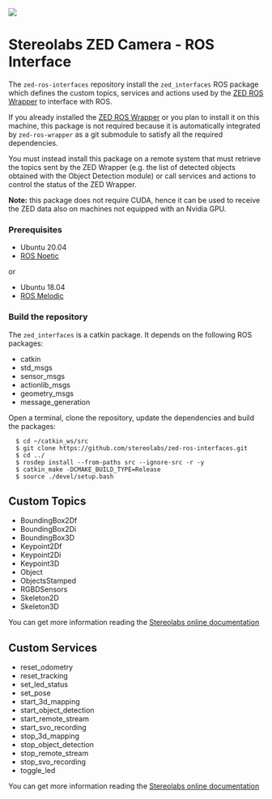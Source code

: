 ![](./images/Picto+STEREOLABS_Black.jpg)

# Stereolabs ZED Camera - ROS Interface

The `zed-ros-interfaces` repository install the `zed_interfaces` ROS package which defines the custom topics, services and actions used by the [ZED ROS Wrapper](https://github.com/stereolabs/zed-ros-wrapper) to interface with ROS.

If you already installed the [ZED ROS Wrapper](https://github.com/stereolabs/zed-ros-wrapper) or you plan to install it on this machine, this package is not required because it is automatically integrated by `zed-ros-wrapper` as a git submodule to satisfy all the required dependencies.

You must instead install this package on a remote system that must retrieve the topics sent by the ZED Wrapper (e.g. the list of detected objects obtained with the Object Detection module) or call services and actions to control the status of the ZED Wrapper.

**Note:** this package does not require CUDA, hence it can be used to receive the ZED data also on machines not equipped with an Nvidia GPU.

### Prerequisites

- Ubuntu 20.04
- [ROS Noetic](http://wiki.ros.org/noetic/Installation/Ubuntu)

or

- Ubuntu 18.04
- [ROS Melodic](http://wiki.ros.org/melodic/Installation/Ubuntu)

### Build the repository

The `zed_interfaces` is a catkin package. It depends on the following ROS packages:

- catkin
- std_msgs
- sensor_msgs
- actionlib_msgs
- geometry_msgs
- message_generation

Open a terminal, clone the repository, update the dependencies and build the packages:

```
  $ cd ~/catkin_ws/src
  $ git clone https://github.com/stereolabs/zed-ros-interfaces.git
  $ cd ../
  $ rosdep install --from-paths src --ignore-src -r -y
  $ catkin_make -DCMAKE_BUILD_TYPE=Release
  $ source ./devel/setup.bash
```

## Custom Topics

 - BoundingBox2Df
 - BoundingBox2Di
 - BoundingBox3D
 - Keypoint2Df
 - Keypoint2Di
 - Keypoint3D
 - Object
 - ObjectsStamped
 - RGBDSensors
 - Skeleton2D
 - Skeleton3D

You can get more information reading the [Stereolabs online documentation](https://www.stereolabs.com/docs/ros/zed-node/)

## Custom Services

 - reset_odometry
 - reset_tracking
 - set_led_status
 - set_pose
 - start_3d_mapping
 - start_object_detection
 - start_remote_stream
 - start_svo_recording
 - stop_3d_mapping
 - stop_object_detection
 - stop_remote_stream
 - stop_svo_recording
 - toggle_led

You can get more information reading the [Stereolabs online documentation](https://www.stereolabs.com/docs/ros/zed-node/#services)
